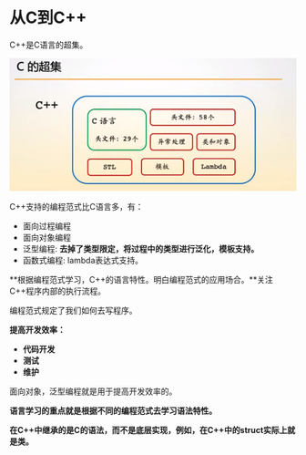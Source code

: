 # 从C到C++

C++是C语言的超集。

![](./C_to_CPP.png)

C++支持的编程范式比C语言多，有：

+ 面向过程编程
+ 面向对象编程
+ 泛型编程: **去掉了类型限定，将过程中的类型进行泛化，模板支持。**
+ 函数式编程: lambda表达式支持。

**根据编程范式学习，C++的语言特性。明白编程范式的应用场合。**关注C++程序内部的执行流程。

编程范式规定了我们如何去写程序。



**提高开发效率：**

+ **代码开发**
+ **测试**
+ **维护**



面向对象，泛型编程就是用于提高开发效率的。

**语言学习的重点就是根据不同的编程范式去学习语法特性。**



**在C++中继承的是C的语法，而不是底层实现，例如，在C++中的struct实际上就是类。**